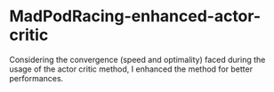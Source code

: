 # MadPodRacing-enhanced-actor-critic
Considering the convergence (speed and optimality) faced during the usage of the actor critic method, I enhanced the method for better performances.
